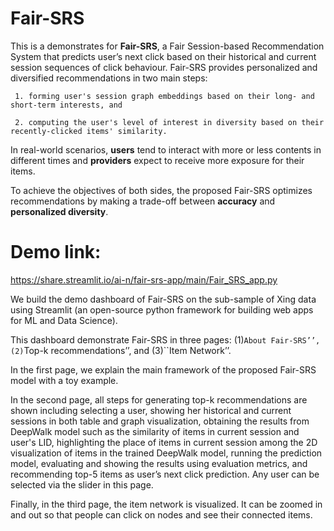 # Fair-SRS

This is a demonstrates for **Fair-SRS**, a Fair Session-based Recommendation System that predicts user’s next click based on their historical and current session sequences of click behaviour.
Fair-SRS provides personalized and diversified recommendations in two main steps: 

     1. forming user's session graph embeddings based on their long- and short-term interests, and
     
     2. computing the user's level of interest in diversity based on their recently-clicked items' similarity.

In real-world scenarios, **users** tend to interact with more or less contents in different times and **providers** expect to receive more exposure for their items. 

To achieve the objectives of both sides, the proposed Fair-SRS optimizes recommendations by making a trade-off between **accuracy** and **personalized diversity**.

# Demo link:

https://share.streamlit.io/ai-n/fair-srs-app/main/Fair_SRS_app.py

We build the demo dashboard of Fair-SRS on the sub-sample of Xing data using Streamlit (an open-source python framework for building web apps for ML and Data Science). 

This dashboard demonstrate Fair-SRS in three pages: (1)``About Fair-SRS’’, (2)``Top-k recommendations’’, and (3)``Item Network’’. 

In the first page, we explain the main framework of the proposed Fair-SRS model with a toy example. 

In the second page, all steps for generating top-k recommendations are shown including selecting a user, showing her historical and current sessions in both table and graph visualization, obtaining the results from DeepWalk model such as the similarity of items in current session and user's LID, highlighting the place of items in current session among the 2D visualization of items in the trained DeepWalk model, running the prediction model, evaluating and showing the results using evaluation metrics, and recommending top-5 items as user’s next click prediction. Any user can be selected via the slider in this page.

Finally, in the third page, the item network is visualized. It can be zoomed in and out so that people can click on nodes and see their connected items.

